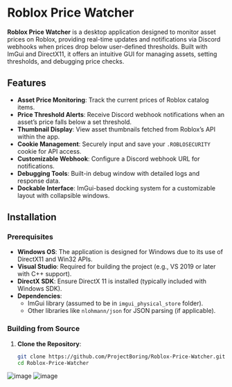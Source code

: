 # Roblox Price Watcher

**Roblox Price Watcher** is a desktop application designed to monitor asset prices on Roblox, providing real-time updates and notifications via Discord webhooks when prices drop below user-defined thresholds. Built with ImGui and DirectX11, it offers an intuitive GUI for managing assets, setting thresholds, and debugging price checks.

## Features

- **Asset Price Monitoring**: Track the current prices of Roblox catalog items.
- **Price Threshold Alerts**: Receive Discord webhook notifications when an asset’s price falls below a set threshold.
- **Thumbnail Display**: View asset thumbnails fetched from Roblox’s API within the app.
- **Cookie Management**: Securely input and save your `.ROBLOSECURITY` cookie for API access.
- **Customizable Webhook**: Configure a Discord webhook URL for notifications.
- **Debugging Tools**: Built-in debug window with detailed logs and response data.
- **Dockable Interface**: ImGui-based docking system for a customizable layout with collapsible windows.

## Installation

### Prerequisites
- **Windows OS**: The application is designed for Windows due to its use of DirectX11 and Win32 APIs.
- **Visual Studio**: Required for building the project (e.g., VS 2019 or later with C++ support).
- **DirectX SDK**: Ensure DirectX 11 is installed (typically included with Windows SDK).
- **Dependencies**: 
  - ImGui library (assumed to be in `imgui_physical_store` folder).
  - Other libraries like `nlohmann/json` for JSON parsing (if applicable).

### Building from Source
1. **Clone the Repository**:
   ```bash
   git clone https://github.com/ProjectBoring/Roblox-Price-Watcher.git
   cd Roblox-Price-Watcher


![image](https://github.com/user-attachments/assets/8ff548bd-7e5b-4e94-b23c-73839f9ac196)
![image](https://github.com/user-attachments/assets/e271798b-42d8-4f8c-a785-2581cc476c95)

